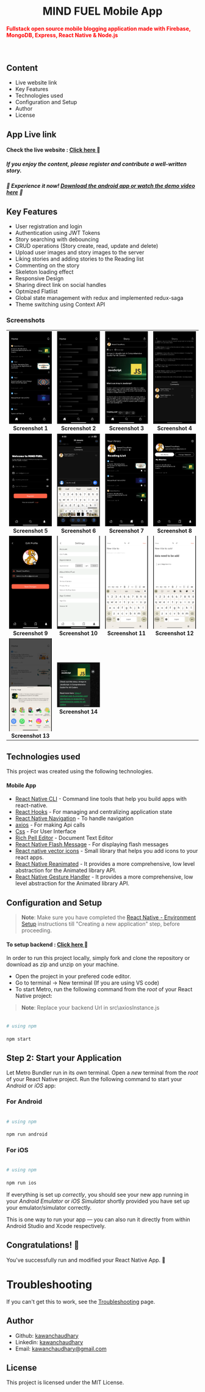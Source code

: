 <h1 align="center">MIND FUEL Mobile App</h1>

<h4><span style="color: red;">Fullstack open source mobile blogging application made with Firebase, MongoDB, Express, React Native & Node.js</span></h4>
<br/>

## Content
  - Live website link
  - Key Features
  - Technologies used
  - Configuration and Setup
  - Author
  - License

## App Live link

<h4>Check the live website : <a href="https://mindfuel-web-fe.onrender.com/" target="_blank"> Click here </a> 🚀</h4>

<h5>If you enjoy the content, please register and contribute a well-written story.</h5>

<h5>🎥 Experience it now! <a href="https://drive.google.com/drive/folders/1uwiQVI3L8ioike5vbp3t5SeF0pn9n5Ru?usp=drive_link" target="_blank">Download the android app or watch the demo video here</a> 📲</h5>

##  Key Features

- User registration and login
- Authentication using JWT Tokens
- Story searching with debouncing 
- CRUD operations (Story create, read, update and delete)
- Upload user images and story images to the server
- Liking stories and adding stories to the Reading list
- Commenting on the story
- Skeleton loading effect
- Responsive Design
- Sharing direct link on social handles
- Optmized Flatlist
- Global state management with redux and implemented redux-saga
- Theme switching using Context API

### Screenshots

<table>
  <tr>
    <td align="center"><img src="./screenshots/IMG_4712 2.png" alt="Screenshot 1" width="200"/><br/><b>Screenshot 1</b></td>
    <td align="center"><img src="./screenshots/IMG_4713 2.png" alt="Screenshot 2" width="200"/><br/><b>Screenshot 2</b></td>
    <td align="center"><img src="./screenshots/IMG_4714 2.png" alt="Screenshot 3" width="200"/><br/><b>Screenshot 3</b></td>
    <td align="center"><img src="./screenshots/IMG_4715 2.png" alt="Screenshot 4" width="200"/><br/><b>Screenshot 4</b></td>
  </tr>
  <tr>
    <td align="center"><img src="./screenshots/IMG_4716 2.png" alt="Screenshot 5" width="200"/><br/><b>Screenshot 5</b></td>
    <td align="center"><img src="./screenshots/IMG_4717 2.png" alt="Screenshot 6" width="200"/><br/><b>Screenshot 6</b></td>
    <td align="center"><img src="./screenshots/IMG_4718 2.png" alt="Screenshot 7" width="200"/><br/><b>Screenshot 7</b></td>
    <td align="center"><img src="./screenshots/IMG_4719 2.png" alt="Screenshot 8" width="200"/><br/><b>Screenshot 8</b></td>
  </tr>
  <tr>
    <td align="center"><img src="./screenshots/IMG_4720 2.png" alt="Screenshot 9" width="200"/><br/><b>Screenshot 9</b></td>
    <td align="center"><img src="./screenshots/IMG_4721 2.png" alt="Screenshot 10" width="200"/><br/><b>Screenshot 10</b></td>
    <td align="center"><img src="./screenshots/IMG_4722 2.png" alt="Screenshot 11" width="200"/><br/><b>Screenshot 11</b></td>
    <td align="center"><img src="./screenshots/IMG_4723 2.png" alt="Screenshot 12" width="200"/><br/><b>Screenshot 12</b></td>
  </tr>
  <tr>
    <td align="center"><img src="./screenshots/IMG_4724 2.png" alt="Screenshot 13" width="200"/><br/><b>Screenshot 13</b></td>
    <td align="center"><img src="./screenshots/IMG_4711 2.png" alt="Screenshot 14" width="200"/><br/><b>Screenshot 14</b></td>
  </tr>
</table>

##  Technologies used

This project was created using the following technologies.

####  Mobile App 
- [React Native CLI](https://www.npmjs.com/package/@react-native-community/cli) - Command line tools that help you build apps with react-native.
- [React Hooks](https://reactjs.org/docs/hooks-intro.html) - For managing and centralizing application state
- [React Native Navigation](https://www.npmjs.com/package/@react-navigation/stack) - To handle navigation
- [axios](https://www.npmjs.com/package/axios) - For making Api calls
- [Css](https://developer.mozilla.org/en-US/docs/Web/CSS) - For User Interface
- [Rich Pell Editor](https://www.npmjs.com/package/react-native-pell-rich-editorl) - Document Text Editor 
- [React Native Flash Message](https://www.npmjs.com/package/react-native-flash-message) - For displaying flash messages
- [React native vector icons](https://www.npmjs.com/package/react-native-vector-icons/v/10.0.3) - Small library that helps you add icons  to your react apps.
- [React Native Reanimated](https://www.npmjs.com/package/react-native-reanimated) - It provides a more comprehensive, low level abstraction for the Animated library API.
- [React Native Gesture Handler](https://www.npmjs.com/package/react-native-gesture-handler) - It provides a more comprehensive, low level abstraction for the Animated library API.




## Configuration and Setup

>**Note**: Make sure you have completed the [React Native - Environment Setup](https://reactnative.dev/docs/environment-setup) instructions till "Creating a new application" step, before proceeding.

<h4>To setup backend : <a href="https://github.com/KawanChaudhary/mindfuel_web" target="_blank"> Click here </a> 🚀</h4>


In order to run this project locally, simply fork and clone the repository or download as zip and unzip on your machine.

- Open the project in your prefered code editor.
- Go to terminal -> New terminal (If you are using VS code)
- To start Metro, run the following command from the _root_ of your React Native project:

>**Note**: Replace your backend Url in src\axiosInstance.js

```bash

# using npm

npm start
```



## Step 2: Start your Application



Let Metro Bundler run in its _own_ terminal. Open a _new_ terminal from the _root_ of your React Native project. Run the following command to start your _Android_ or _iOS_ app:



### For Android


```bash

# using npm

npm run android

```



### For iOS



```bash

# using npm

npm run ios
```



If everything is set up _correctly_, you should see your new app running in your _Android Emulator_ or _iOS Simulator_ shortly provided you have set up your emulator/simulator correctly.



This is one way to run your app — you can also run it directly from within Android Studio and Xcode respectively.





## Congratulations! :tada:



You've successfully run and modified your React Native App. :partying_face:



# Troubleshooting

If you can't get this to work, see the [Troubleshooting](https://reactnative.dev/docs/troubleshooting) page.

## Author
- Github: [kawanchaudhary](https://github.com/KawanChaudhary)
- Linkedin: [kawanchaudhary](https://www.linkedin.com/in/kawanchaudhary/)
- Email: [kawanchaudhary@gmail.com](mailto:kawanchaudhary@gmail.com)

## License

This project is licensed under the MIT License.

